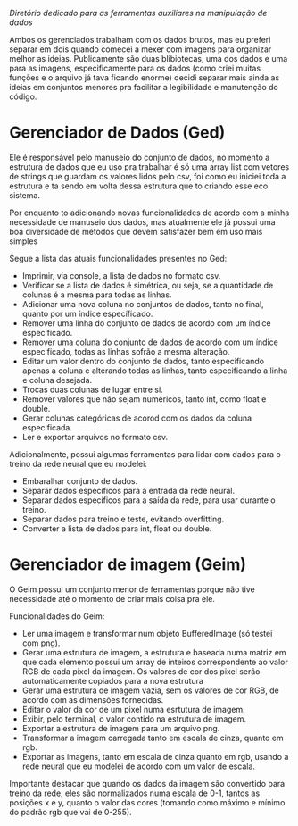 *Diretório dedicado para as ferramentas auxiliares na manipulação de dados*

Ambos os gerenciados trabalham com os dados brutos, mas eu preferi separar em dois quando comecei a mexer com imagens para organizar melhor as ideias. Publicamente são duas blibiotecas, uma dos dados e uma para as imagens, especificamente para os dados (como criei muitas funções e o arquivo já tava ficando enorme) decidi separar mais ainda as ideias em conjuntos menores pra facilitar a legibilidade e manutenção do código.

# Gerenciador de Dados (Ged)

<p>
   Ele é responsável pelo manuseio do conjunto de dados, no momento a estrutura de dados que eu uso pra trabalhar é
   só uma array list com vetores de strings que guardam os valores lidos pelo csv, foi como eu iniciei toda a estrutura 
   e ta sendo em volta dessa estrutura que to criando esse eco sistema. 
</p>
<p>
   Por enquanto to adicionando novas funcionalidades de acordo com a minha necessidade de manuseio dos dados, mas atualmente 
   ele já possui uma boa diversidade de métodos que devem satisfazer bem em uso mais simples
</p>

Segue a lista das atuais funcionalidades presentes no Ged:
<ul>
   <li>Imprimir, via console, a lista de dados no formato csv.</li>
   <li>Verificar se a lista de dados é simétrica, ou seja, se a quantidade de colunas é a mesma para todas as linhas.</li>
   <li>Adicionar uma nova coluna no conjuntos de dados, tanto no final, quanto por um índice específicado.</li>
   <li>Remover uma linha do conjunto de dados de acordo com um índice especificado.</li>
   <li>Remover uma coluna do conjunto de dados de acordo com um índice especificado, todas as linhas sofrão a mesma alteração.</li>
   <li>Editar um valor dentro do conjunto de dados, tanto especificando apenas a coluna e alterando todas as linhas, tanto especificando a linha e coluna desejada.</li>
   <li>Trocas duas colunas de lugar entre si.</li>
   <li>Remover valores que não sejam numéricos, tanto int, como float e double.</li>
   <li>Gerar colunas categóricas de acorod com os dados da coluna especificada.</li>
   <li>Ler e exportar arquivos no formato csv.</li>
</ul>

Adicionalmente, possui algumas ferramentas para lidar com dados para o treino da rede neural que eu modelei:
<ul>
   <li>Embaralhar conjunto de dados.</li>
   <li>Separar dados específicos para a entrada da rede neural.</li>
   <li>Separar dados específicos para a saída da rede, para usar durante o treino.</li>
   <li>Separar dados para treino e teste, evitando overfitting.</li>
   <li>Converter a lista de dados para int, float ou double.</li>
</ul>

# Gerenciador de imagem (Geim)

<p>
   O Geim possui um conjunto menor de ferramentas porque não tive necessidade até o momento de criar mais coisa pra ele.
</p>

Funcionalidades do Geim:
<ul>
   <li>Ler uma imagem e transformar num objeto BufferedImage (só testei com png).</li>
   <li>Gerar uma estrutura de imagem, a estrutura e baseada numa matriz em que cada elemento possui um array de inteiros correspondente ao valor RGB de cada pixel da imagem. Os valores de cor dos pixel serão automaticamente copiados para a nova estrutura</li>
   <li>Gerar uma estrutura de imagem vazia, sem os valores de cor RGB, de acordo com as dimensões fornecidas.</li>
   <li>Editar o valor da cor de um pixel numa esrtutura de imagem.</li>
   <li>Exibir, pelo terminal, o valor contido na estrutura de imagem.</li>
   <li>Exportar a estrutura de imagem para um arquivo png.</li>
   <li>Transformar a imagem carregada tanto em escala de cinza, quanto em rgb.</li>
   <li>Exportar as imagens, tanto em escala de cinza quanto em rgb, usando a rede neural que eu modelei de acordo com um valor de escala.</li>
</ul>

Importante destacar que quando os dados da imagem são convertido para treino da rede, eles são normalizados numa escala de 0-1, tantos as posições x e y, 
quanto o valor das cores (tomando como máximo e mínimo do padrão rgb que vai de 0-255).